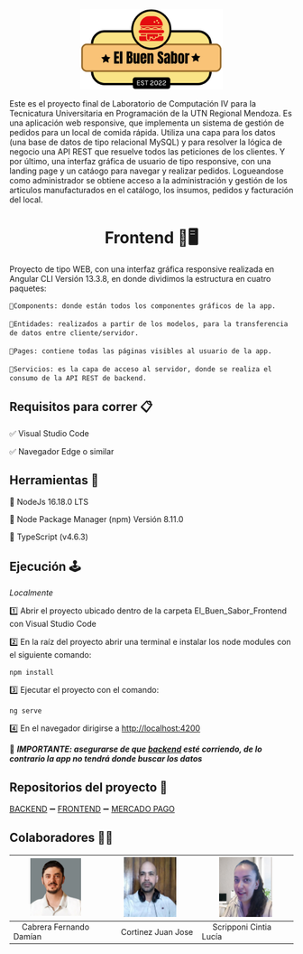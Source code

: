 <p align="center"><img width="50%" src="https://github.com/FernandoCabrera06/El_Buen_Sabor_Frontend/blob/develop/src/assets/images/logoREADME.png"></p>

Este es el proyecto final de Laboratorio de Computación IV para la Tecnicatura Universitaria en Programación de la UTN Regional Mendoza.
Es una aplicación web responsive, que implementa un sistema de gestión de pedidos para un local de comida rápida. Utiliza una capa para los
datos (una base de datos de tipo relacional MySQL) y para resolver la lógica de negocio una API REST que resuelve todos las peticiones de los
clientes. Y por último, una interfaz gráfica de usuario de tipo responsive, con una landing page y un catáogo para navegar y realizar pedidos.
Logueandose como administrador se obtiene acceso a la administración y gestión de los articulos manufacturados en el catálogo, los insumos,
pedidos y facturación del local.  


<h1 align="center">Frontend 📱🖥️</h1>

Proyecto de tipo WEB, con una interfaz gráfica responsive realizada en Angular CLI Versión 13.3.8, en donde
dividimos la estructura en cuatro paquetes:

    🔸Components: donde están todos los componentes gráficos de la app.
  
    🔸Entidades: realizados a partir de los modelos, para la transferencia de datos entre cliente/servidor.
  
    🔸Pages: contiene todas las páginas visibles al usuario de la app.
  
    🔸Servicios: es la capa de acceso al servidor, donde se realiza el consumo de la API REST de backend.
  

## Requisitos para correr 📋

✅ Visual Studio Code 

✅ Navegador Edge o similar


## Herramientas 🔧

📌 NodeJs 16.18.0 LTS

📌 Node Package Manager (npm) Versión 8.11.0

📌 TypeScript (v4.6.3)


## Ejecución 🕹️

_Localmente_

1️⃣ Abrir el proyecto ubicado dentro de la carpeta El_Buen_Sabor_Frontend con Visual Studio Code

2️⃣ En la raíz del proyecto abrir una terminal e instalar los node modules con el siguiente comando:
```
npm install
```
3️⃣ Ejecutar el proyecto con el comando:
```
ng serve
```
4️⃣ En el navegador dirigirse a [http://localhost:4200](http://localhost:4200)

📢 ***IMPORTANTE: asegurarse de que [backend](https://github.com/Cortinezjuan/El_Buen_Sabor) esté corriendo, de lo contrario la app no tendrá donde buscar los datos***


## Repositorios del proyecto 💾
[BACKEND](https://github.com/Cortinezjuan/El_Buen_Sabor) ➖ [FRONTEND](https://github.com/FernandoCabrera06/El_Buen_Sabor_Frontend/tree/main) ➖ [MERCADO PAGO](https://github.com/Cortinezjuan/elBuenSaborMP)


## Colaboradores 🧑‍💻

| <a href="https://github.com/FernandoCabrera06" target="_blank"><img width="60%" src="https://github.com/FernandoCabrera06/El_Buen_Sabor_Frontend/blob/main/src/assets/images/Fernando%20Cabrera.png"></a> | <a href="https://github.com/Cortinezjuan" target="_blank"><img width="60%" src="https://github.com/FernandoCabrera06/El_Buen_Sabor_Frontend/blob/main/src/assets/images/Juan%20Cortinez.jpg"></a> | <a href="https://github.com/LuciaScripponi" target="_blank"><img width="60%" src="https://github.com/FernandoCabrera06/El_Buen_Sabor_Frontend/blob/main/src/assets/images/Cintia%20Lucia%20Scripponi.png"></a> |
|-----------------------------------------------------------------------------------------------------------------------------------------------------------------------------------------------------------|---------------------------------------------------------------------------------------------------------------------------------------------------------------------------------------------------|----------------------------------------------------------------------------------------------------------------------------------------------------------------------------------------------------------------|
|&nbsp;&nbsp;&nbsp;&nbsp;Cabrera Fernando Damían|&nbsp;&nbsp;&nbsp;&nbsp;&nbsp;&nbsp;&nbsp;Cortinez Juan Jose|&nbsp;&nbsp;&nbsp;&nbsp;&nbsp;Scripponi Cintia Lucía| 
